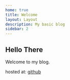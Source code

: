 ```yaml
---
home: true
title: Welcome
layout: Layout
description: My basic blog
sidebar: 2
---
```


## Hello There

Welcome to my blog.

hosted at: [github](https://clarkallen1556.github.io/basic_vue_blog/)
